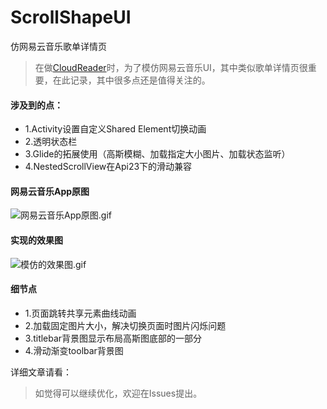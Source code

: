 # ScrollShapeUI
仿网易云音乐歌单详情页
> 在做[CloudReader](https://github.com/youlookwhat/CloudReader)时，为了模仿网易云音乐UI，其中类似歌单详情页很重要，在此记录，其中很多点还是值得关注的。

#### 涉及到的点：
 - 1.Activity设置自定义Shared Element切换动画
 - 2.透明状态栏
 - 3.Glide的拓展使用（高斯模糊、加载指定大小图片、加载状态监听） 
 - 4.NestedScrollView在Api23下的滑动兼容

#### 网易云音乐App原图
 ![网易云音乐App原图.gif](http://upload-images.jianshu.io/upload_images/1354448-761770bdf2e2ab04.gif?imageMogr2/auto-orient/strip)

#### 实现的效果图
 ![模仿的效果图.gif](http://upload-images.jianshu.io/upload_images/1354448-1c558a8f870ed615.gif?imageMogr2/auto-orient/strip) 
 
#### 细节点
 - 1.页面跳转共享元素曲线动画
 - 2.加载固定图片大小，解决切换页面时图片闪烁问题
 - 3.titlebar背景图显示布局高斯图底部的一部分
 - 4.滑动渐变toolbar背景图

详细文章请看：

> 如觉得可以继续优化，欢迎在Issues提出。